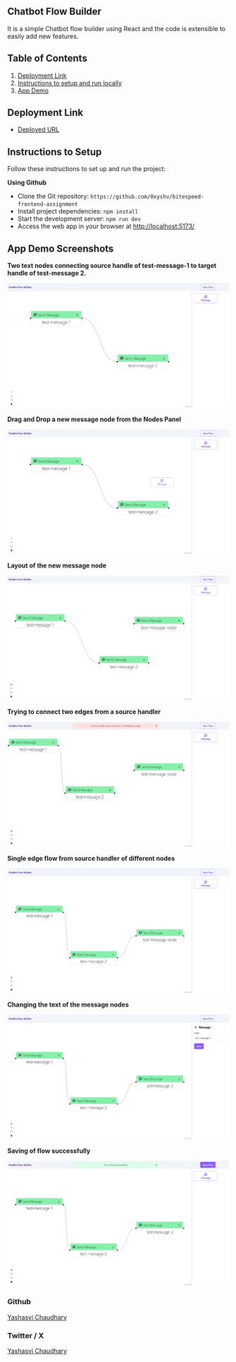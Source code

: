 ## Chatbot Flow Builder

It is a simple Chatbot flow builder using React and the code is extensible to easily add new features.

## Table of Contents

1. [Deployment Link](#deployment-link)
2. [Instructions to setup and run locally ](#instructions-to-setup)
3. [App Demo](#app-demo-screenshots)

## Deployment Link

- [Deployed URL](https://bitespeed-frontend-assignment-iota.vercel.app/)

## Instructions to Setup

Follow these instructions to set up and run the project:

**Using Github**

- Clone the Git repository: `https://github.com/0xyshv/bitespeed-frontend-assignment`
- Install project dependencies: `npm install`
- Start the development server: `npm run dev`
- Access the web app in your browser at [http://localhost:5173/](http://localhost:5173/)

## App Demo Screenshots

**Two text nodes connecting source handle of test-message-1 to target handle of test-message 2.**

![image](/screenshots/2.png)

**Drag and Drop a new message node from the Nodes Panel**

![image](/screenshots/3.png)

**Layout of the new message node**

![image](/screenshots/4.png)

**Trying to connect two edges from a source handler**

![image](/screenshots/5.png)

**Single edge flow from source handler of different nodes**

![image](/screenshots/6.png)

**Changing the text of the message nodes**

![image](/screenshots/7.png)

**Saving of flow successfully**

![image](/screenshots/8.png)

### Github

[Yashasvi Chaudhary](https://github.com/0xyshv)

### Twitter / X

[Yashasvi Chaudhary](https://twitter.com/0xyshv)
